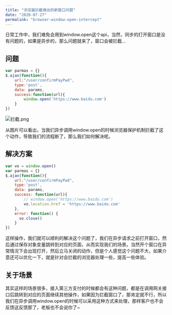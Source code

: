 ```yaml
---
title: "浏览器拦截弹出的新窗口问题"
date: "2020-07-27"
permalink: "browser-window-open-intercept"
---
```


日常工作中，我们难免会用到window.open这个api，当然，同步的打开窗口是没有问题的，如果是异步的，那么问题就来了，窗口会被拦截...


## 问题
```js
var parmas = {}
$.ajax(function(){
    url:"/user/confirmPayPwd",
    type:'post',
    data: params,
    success:function(url){
        window.open('https://www.baidu.com')
    }
})
```
![拦截.png](https://i.loli.net/2020/07/27/yAUu7cG8xbaDi26.png)

从图片可以看出，当我们异步调用window.open的时候浏览器保护机制拦截了这个动作，导致我们的流程断了，那么我们如何解决呢。

## 解决方案
```js
var vo = window.open()
var parmas = {}
$.ajax(function(){
    url:"/user/confirmPayPwd",
    type:'post',
    data: params,
    success: function(url){
        // window.open('https://www.baidu.com')
        vo.location.href = 'https://www.baidu.com'
    },
    error: function() {
      vo.close()
    }
})
```

这样操作，我们就可以顺利的解决这个问题了，我们在异步请求之前打开窗口，然后通过保存对象变量跳转到对应的页面，从而实现我们的场景。当然开个窗口在异常情况下会出现打开，然后立马关闭的动作，但是个人感觉这个问题不大，如果介意还可以优化一下，就是针对会拦截的浏览器处理一些，提高一些体验。

## 关于场景
其实这样的场景很多，接入第三方支付的时候都会有这种问题，都是在调用网关接口后跳转到对应的页面继续其他操作，如果因为拦截窗口了，那肯定就不行，所以我们在异步调用window.open的时候可以采用这种方式来处理，那样客户也不会反馈这反馈那了，老板也不会说你了~

